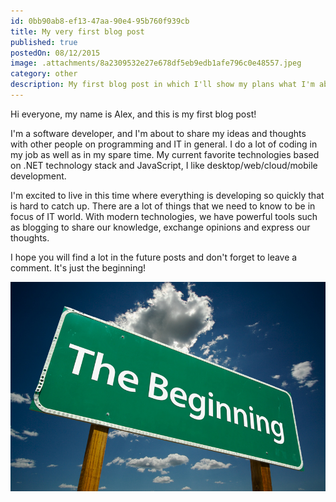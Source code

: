 ```yaml
---
id: 0bb90ab8-ef13-47aa-90e4-95b760f939cb
title: My very first blog post
published: true
postedOn: 08/12/2015
image: .attachments/8a2309532e27e678df5eb9edb1afe796c0e48557.jpeg
category: other
description: My first blog post in which I'll show my plans what I'm about to share.
---
```


Hi everyone, my name is Alex, and this is my first blog post!

I'm a software developer, and I'm about to share my ideas and thoughts with other people on programming and IT in general. I do a lot of coding in my job as well as in my spare time. My current favorite technologies based on .NET technology stack and JavaScript, I like desktop/web/cloud/mobile development.

I'm excited to live in this time where everything is developing so quickly that is hard to catch up. There are a lot of things that we need to know to be in focus of IT world. With modern technologies, we have powerful tools such as blogging to share our knowledge, exchange opinions and express our thoughts.

I hope you will find a lot in the future posts and don't forget to leave a comment. It's just the beginning!

<!--more-->

![It's just beginning](.attachments/8a2309532e27e678df5eb9edb1afe796c0e48557.jpeg)
